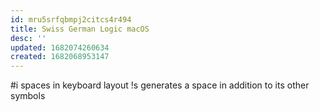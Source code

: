 ```yaml
---
id: mru5srfqbmpj2citcs4r494
title: Swiss German Logic macOS
desc: ''
updated: 1682074260634
created: 1682068953147
---
```


#i spaces in keyboard layout
!s generates a space in addition to its other symbols